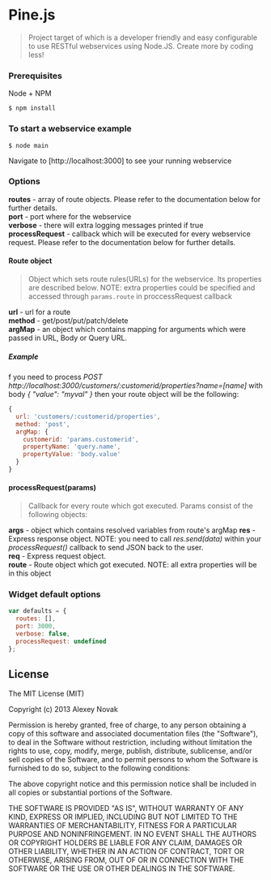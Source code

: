 Pine.js
========

> Project target of which is a developer friendly and easy configurable to use RESTful webservices using Node.JS. Create more by coding less!

### Prerequisites

Node + NPM

```
$ npm install
```

### To start a webservice example

```
$ node main
```

Navigate to [http://localhost:3000] to see your running webservice

### Options

**routes** - array of route objects. Please refer to the documentation below for further details.  
**port** - port where for the webservice  
**verbose** - there will extra logging messages printed if true  
**processRequest** - callback which will be executed for every webservice request. Please refer to the documentation below for further details.  

#### Route object

> Object which sets route rules(URLs) for the webservice. Its properties are described below. NOTE: extra properties could be specified and accessed through `params.route` in proccessRequest callback

**url** - url for a route  
**method** - get/post/put/patch/delete  
**argMap** - an object which contains mapping for arguments which were passed in URL, Body or Query URL.  

##### Example

f you need to process _POST http://localhost:3000/customers/:customerid/properties?name=[name]_ with body _{ "value": "myval" }_ then your route object will be the following:

```javascript
{
  url: 'customers/:customerid/properties',
  method: 'post',
  argMap: {
    customerid: 'params.customerid',
    propertyName: 'query.name',
    propertyValue: 'body.value'
  }
}
```

#### processRequest(params)

> Callback for every route which got executed. Params consist of the following objects:

**args** - object which contains resolved variables from route's argMap 
**res** - Express response object. NOTE: you need to call _res.send(data)_ within your _processRequest()_ callback to send JSON back to the user.  
**req** - Express request object.  
**route** - Route object which got executed. NOTE: all extra properties will be in this object  

### Widget default options

```javascript
var defaults = {
  routes: [],
  port: 3000,
  verbose: false,
  processRequest: undefined
};
```

## License
The MIT License (MIT)

Copyright (c) 2013 Alexey Novak

Permission is hereby granted, free of charge, to any person obtaining a copy of
this software and associated documentation files (the "Software"), to deal in
the Software without restriction, including without limitation the rights to
use, copy, modify, merge, publish, distribute, sublicense, and/or sell copies of
the Software, and to permit persons to whom the Software is furnished to do so,
subject to the following conditions:

The above copyright notice and this permission notice shall be included in all
copies or substantial portions of the Software.

THE SOFTWARE IS PROVIDED "AS IS", WITHOUT WARRANTY OF ANY KIND, EXPRESS OR
IMPLIED, INCLUDING BUT NOT LIMITED TO THE WARRANTIES OF MERCHANTABILITY, FITNESS
FOR A PARTICULAR PURPOSE AND NONINFRINGEMENT. IN NO EVENT SHALL THE AUTHORS OR
COPYRIGHT HOLDERS BE LIABLE FOR ANY CLAIM, DAMAGES OR OTHER LIABILITY, WHETHER
IN AN ACTION OF CONTRACT, TORT OR OTHERWISE, ARISING FROM, OUT OF OR IN
CONNECTION WITH THE SOFTWARE OR THE USE OR OTHER DEALINGS IN THE SOFTWARE.